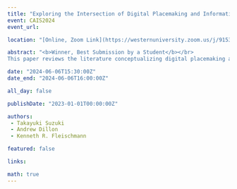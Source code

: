 ```yaml
---
title: "Exploring the Intersection of Digital Placemaking and Information Science in Smart Cities"
event: CAIS2024
event_url: 

location: "[Online, Zoom Link](https://westernuniversity.zoom.us/j/91531028175)"

abstract: "<b>Winner, Best Submission by a Student</b></br>
This paper reviews the literature conceptualizing digital placemaking as an information practice, examining the intersection of digital technologies and information practices in reshaping interactions within urban environments. We address the complex interplay between technology, information, and urban living to advance the field’s theoretical and practical understanding of rapidly evolving digital landscapes. By highlighting the role of information research in smart city development, we argue for human-centered, inclusive, and sustainable approaches, ensuring that technological advancements align with the needs and aspirations of urban communities."

date: "2024-06-06T15:30:00Z"
date_end: "2024-06-06T16:00:00Z"

all_day: false

publishDate: "2023-01-01T00:00:00Z"

authors:
 - Takayuki Suzuki
 - Andrew Dillon
 - Kenneth R. Fleischmann

featured: false

links:

math: true
---
```




